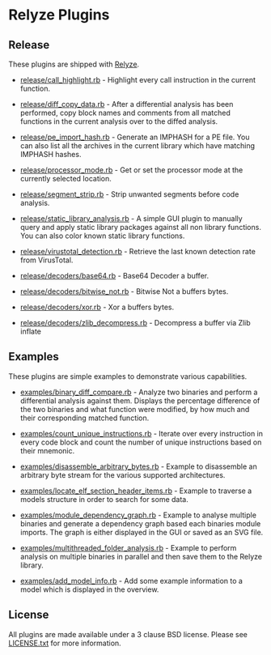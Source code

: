 Relyze Plugins
==============

Release
-------
These plugins are shipped with [Relyze](https://www.relyze.com).

 * [release/call_highlight.rb](release/call_highlight.rb) - Highlight every call instruction in the current function.
 
 * [release/diff_copy_data.rb](release/diff_copy_data.rb) - After a differential analysis has been performed, copy block names and comments from all matched functions in the current analysis over to the diffed analysis.
 
 * [release/pe_import_hash.rb](release/pe_import_hash.rb) - Generate an IMPHASH for a PE file. You can also list all the archives in the current library which have matching IMPHASH hashes.
 
 * [release/processor_mode.rb](release/processor_mode.rb) - Get or set the processor mode at the currently selected location.
 
 * [release/segment_strip.rb](release/segment_strip.rb) - Strip unwanted segments before code analysis.
 
 * [release/static_library_analysis.rb](release/static_library_analysis.rb) - A simple GUI plugin to manually query and apply static library packages against all non library functions. You can also color known static library functions.
 
 * [release/virustotal_detection.rb](release/virustotal_detection.rb) - Retrieve the last known detection rate from VirusTotal.
 
 * [release/decoders/base64.rb](release/decoders/base64.rb) - Base64 Decoder a buffer.
 
 * [release/decoders/bitwise_not.rb](release/decoders/bitwise_not.rb) - Bitwise Not a buffers bytes.
 
 * [release/decoders/xor.rb](release/decoders/xor.rb) - Xor a buffers bytes.
 
 * [release/decoders/zlib_decompress.rb](release/decoders/zlib_decompress.rb) - Decompress a buffer via Zlib inflate

Examples
--------
These plugins are simple examples to demonstrate various capabilities.

 * [examples/binary_diff_compare.rb](examples/binary_diff_compare.rb) - Analyze two binaries and perform a differential analysis against them. Displays the percentage difference of the two binaries and what function were modified, by how much and their corresponding matched function.

 * [examples/count_unique_instructions.rb](examples/count_unique_instructions.rb) - Iterate over every instruction in every code block and count the number of unique instructions based on their mnemonic.

 * [examples/disassemble_arbitrary_bytes.rb](examples/disassemble_arbitrary_bytes.rb) - Example to disassemble an arbitrary byte stream for the various supported architectures.

 * [examples/locate_elf_section_header_items.rb](examples/locate_elf_section_header_items.rb) - Example to traverse a models structure in order to search for some data.

 * [examples/module_dependency_graph.rb](examples/module_dependency_graph.rb) - Example to analyse multiple binaries and generate a dependency graph based each binaries module imports. The graph is either displayed in the GUI or saved as an SVG file.

 * [examples/multithreaded_folder_analysis.rb](examples/multithreaded_folder_analysis.rb) - Example to perform analysis on multiple binaries in parallel and then save them to the Relyze library.

 * [examples/add_model_info.rb](examples/add_model_info.rb) - Add some example information to a model which is displayed in the overview.
 
License
-------
All plugins are made available under a 3 clause BSD license. Please see [LICENSE.txt](LICENSE.txt) for more information.